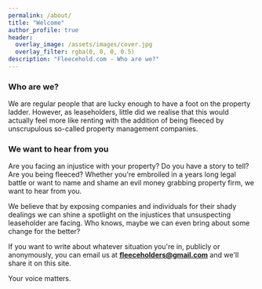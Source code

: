 ```yaml
---
permalink: /about/
title: "Welcome"
author_profile: true
header:
  overlay_image: /assets/images/cover.jpg
  overlay_filter: rgba(0, 0, 0, 0.5)
description: "Fleecehold.com - Who are we?"
---
```


### Who are we?
We are regular people that are lucky enough to have a foot on the property ladder. However, as leaseholders, little did we realise that this would actually feel more like renting with the addition of being fleeced by unscrupulous so-called property management companies.  

### We want to hear from you
Are you facing an injustice with your property? Do you have a story to tell? Are you being fleeced? Whether you're embroiled in a years long legal battle or want to name and shame an evil money grabbing property firm, we want to hear from you. 

We believe that by exposing companies and individuals for their shady dealings we can shine a spotlight on the injustices that unsuspecting leaseholder are facing. Who knows, maybe we can even bring about some change for the better?  

If you want to write about whatever situation you're in, publicly or anonymously, you can email us at **<fleeceholders@gmail.com>** and we'll share it on this site. 

Your voice matters.

